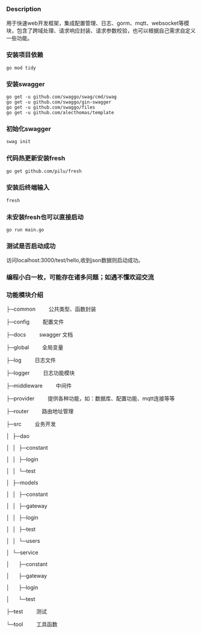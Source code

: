 # 

### Description

用于快速web开发框架，集成配置管理、日志、gorm、mqtt、websocket等模块，包含了跨域处理、请求响应封装、请求参数校验，也可以根据自己需求自定义一些功能。

### 安装项目依赖

```
go mod tidy
```

### 安装swagger

```
go get -u github.com/swaggo/swag/cmd/swag
go get -u github.com/swaggo/gin-swagger
go get -u github.com/swaggo/files
go get -u github.com/alecthomas/template
```

### 初始化swagger

```bash
swag init
```

### 代码热更新安装fresh

```bash
go get github.com/pilu/fresh
```

### 安装后终端输入

```bash
fresh
```

### 未安装fresh也可以直接启动

```
go run main.go
```

### 测试是否启动成功

访问localhost:3000/test/hello,收到json数据则启动成功。

### 编程小白一枚，可能存在诸多问题；如遇不懂欢迎交流

### 功能模块介绍

├─common         公共类型、函数封装

├─config         配置文件

├─docs         swagger 文档

├─global         全局变量

├─log         日志文件

├─logger         日志功能模块

├─middleware         中间件

├─provider         提供各种功能，如：数据库、配置功能、mqtt连接等等

├─router         路由地址管理

├─src         业务开发

│  ├─dao

│  │  ├─constant

│  │  ├─login

│  │  └─test

│  ├─models

│  │  ├─constant

│  │  ├─gateway

│  │  ├─login

│  │  ├─test

│  │  └─users

│  └─service

│      ├─constant

│      ├─gateway

│      ├─login

│      └─test

├─test         测试

└─tool         工具函数